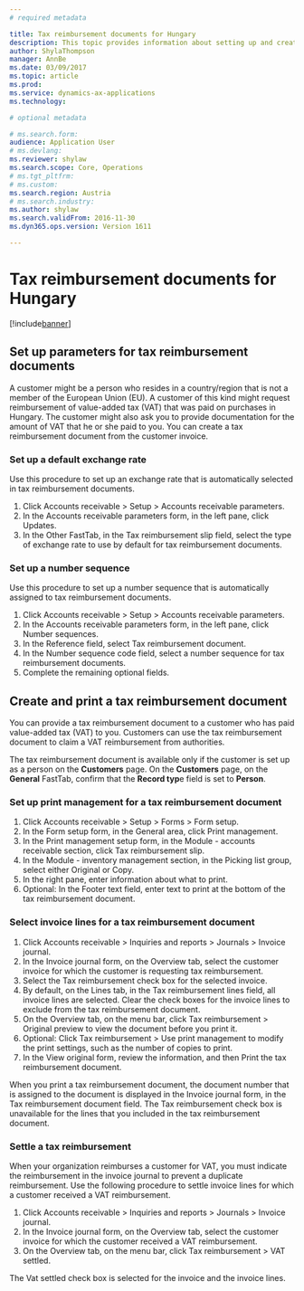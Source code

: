 ```yaml
---
# required metadata

title: Tax reimbursement documents for Hungary
description: This topic provides information about setting up and creating tax reimbursement documents.
author: ShylaThompson
manager: AnnBe
ms.date: 03/09/2017
ms.topic: article
ms.prod: 
ms.service: dynamics-ax-applications
ms.technology: 

# optional metadata

# ms.search.form: 
audience: Application User
# ms.devlang: 
ms.reviewer: shylaw
ms.search.scope: Core, Operations
# ms.tgt_pltfrm: 
# ms.custom: 
ms.search.region: Austria
# ms.search.industry: 
ms.author: shylaw
ms.search.validFrom: 2016-11-30
ms.dyn365.ops.version: Version 1611

---
```


# Tax reimbursement documents for Hungary

[!include[banner](../includes/banner.md)]

## Set up parameters for tax reimbursement documents

A customer might be a person who resides in a country/region that is not a member of the European Union (EU). A customer of this kind might request reimbursement of value-added tax (VAT) that was paid on purchases in Hungary. The customer might also ask you to provide documentation for the amount of VAT that he or she paid to you. You can create a tax reimbursement document from the customer invoice. 

### Set up a default exchange rate
Use this procedure to set up an exchange rate that is automatically selected in tax reimbursement documents. 
1. Click Accounts receivable > Setup > Accounts receivable parameters. 
2. In the Accounts receivable parameters form, in the left pane, click Updates. 
3. In the Other FastTab, in the Tax reimbursement slip field, select the type of exchange rate to use by default for tax reimbursement documents. 

### Set up a number sequence
Use this procedure to set up a number sequence that is automatically assigned to tax reimbursement documents. 
1. Click Accounts receivable > Setup > Accounts receivable parameters. 
2. In the Accounts receivable parameters form, in the left pane, click Number sequences. 
3. In the Reference field, select Tax reimbursement document. 
4. In the Number sequence code field, select a number sequence for tax reimbursement documents. 
5. Complete the remaining optional fields. 

## Create and print a tax reimbursement document

You can provide a tax reimbursement document to a customer who has paid value-added tax (VAT) to you. Customers can use the tax reimbursement document to claim a VAT reimbursement from authorities. 

The tax reimbursement document is available only if the customer is set up as a person on the **Customers** page. On the **Customers** page, on the **General** FastTab, confirm that the **Record typ**e field is set to **Person**. 

### Set up print management for a tax reimbursement document

1. Click Accounts receivable > Setup > Forms > Form setup. 
2. In the Form setup form, in the General area, click Print management. 
3. In the Print management setup form, in the Module - accounts receivable section, click Tax reimbursement slip. 
4. In the Module - inventory management section, in the Picking list group, select either Original or Copy. 
5. In the right pane, enter information about what to print. 
6. Optional: In the Footer text field, enter text to print at the bottom of the tax reimbursement document. 

### Select invoice lines for a tax reimbursement document

1. Click Accounts receivable > Inquiries and reports > Journals > Invoice journal. 
2. In the Invoice journal form, on the Overview tab, select the customer invoice for which the customer is requesting tax reimbursement. 
3. Select the Tax reimbursement check box for the selected invoice. 
4. By default, on the Lines tab, in the Tax reimbursement lines field, all invoice lines are selected. Clear the check boxes for the invoice lines to exclude from the tax reimbursement document. 
5. On the Overview tab, on the menu bar, click Tax reimbursement > Original preview to view the document before you print it. 
6. Optional: Click Tax reimbursement > Use print management to modify the print settings, such as the number of copies to print. 
7. In the View original form, review the information, and then Print the tax reimbursement document. 

When you print a tax reimbursement document, the document number that is assigned to the document is displayed in the Invoice journal form, in the Tax reimbursement document field. The Tax reimbursement check box is unavailable for the lines that you included in the tax reimbursement document. 

### Settle a tax reimbursement

When your organization reimburses a customer for VAT, you must indicate the reimbursement in the invoice journal to prevent a duplicate reimbursement. Use the following procedure to settle invoice lines for which a customer received a VAT reimbursement. 
1. Click Accounts receivable > Inquiries and reports > Journals > Invoice journal. 
2. In the Invoice journal form, on the Overview tab, select the customer invoice for which the customer received a VAT reimbursement. 
3. On the Overview tab, on the menu bar, click Tax reimbursement > VAT settled. 

The Vat settled check box is selected for the invoice and the invoice lines. 
